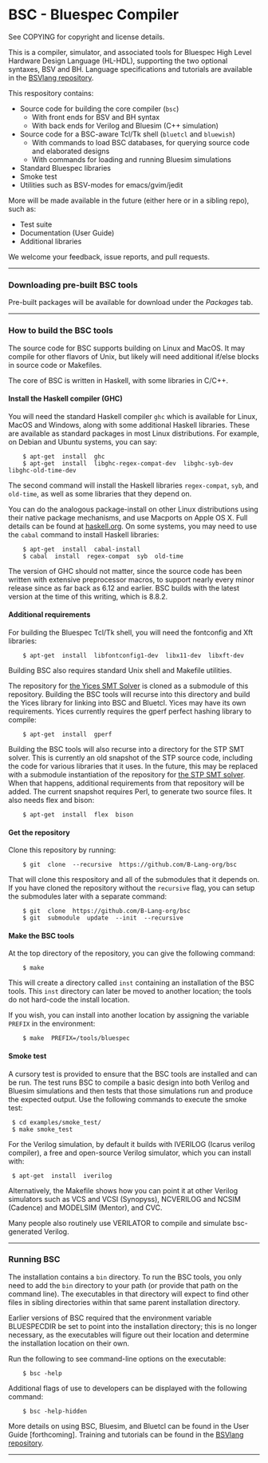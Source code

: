 # BSC - Bluespec Compiler

See COPYING for copyright and license details.

This is a compiler, simulator, and associated tools for Bluespec
High Level Hardware Design Language (HL-HDL), supporting the two
optional syntaxes, BSV and BH.  Language specifications and
tutorials are available in the
[BSVlang repository](https://github.com/BSVLang/Main).

This respository contains:

- Source code for building the core compiler (`bsc`)
  - With front ends for BSV and BH syntax
  - With back ends for Verilog and Bluesim (C++ simulation)
- Source code for a BSC-aware Tcl/Tk shell (`bluetcl` and `bluewish`)
  - With commands to load BSC databases, for querying source code and elaborated designs
  - With commands for loading and running Bluesim simulations
- Standard Bluespec libraries
- Smoke test
- Utilities such as BSV-modes for emacs/gvim/jedit

More will be made available in the future (either here or in a sibling repo),
such as:

- Test suite
- Documentation (User Guide)
- Additional libraries

We welcome your feedback, issue reports, and pull requests.

----------------------------------------------------------------

### Downloading pre-built BSC tools

Pre-built packages will be available for download under the *Packages*
tab.

----------------------------------------------------------------

### How to build the BSC tools

The source code for BSC supports building on Linux and MacOS.
It may compile for other flavors of Unix, but likely will need
additional if/else blocks in source code or Makefiles.

The core of BSC is written in Haskell, with some libraries in C/C++.

#### Install the Haskell compiler (GHC)

You will need the standard Haskell compiler `ghc` which is available
for Linux, MacOS and Windows, along with some additional Haskell libraries.
These are available as standard packages in most Linux distributions.
For example, on Debian and Ubuntu systems, you can say:

        $ apt-get  install  ghc
        $ apt-get  install  libghc-regex-compat-dev  libghc-syb-dev  libghc-old-time-dev

The second command will install the Haskell libraries `regex-compat`,
`syb`, and `old-time`, as well as some libraries that they depend on.

You can do the analogous package-install on other
Linux distributions using their native package mechanisms, and use
Macports on Apple OS X.  Full details can be found at
[haskell.org](https://www.haskell.org/).  On some systems, you may
need to use the `cabal` command to install Haskell libraries:

        $ apt-get  install  cabal-install
        $ cabal  install  regex-compat  syb  old-time

The version of GHC should not matter, since the source code has been
written with extensive preprocessor macros, to support nearly every
minor release since as far back as 6.12 and earlier.  BSC builds with
the latest version at the time of this writing, which is 8.8.2.

#### Additional requirements

For building the Bluespec Tcl/Tk shell, you will need the fontconfig
and Xft libraries:

        $ apt-get  install  libfontconfig1-dev  libx11-dev  libxft-dev

Building BSC also requires standard Unix shell and Makefile utilities.

The repository for
[the Yices SMT Solver](https://github.com/SRI-CSL/yices2)
is cloned as a submodule of this repository.  Building the BSC
tools will recurse into this directory and build the Yices library
for linking into BSC and Bluetcl. Yices may have its own requirements.
Yices currently requires the gperf perfect hashing library to compile:

        $ apt-get  install  gperf

Building the BSC tools will also recurse into a directory for the STP
SMT solver.  This is currently an old snapshot of the STP source code,
including the code for various libraries that it uses.  In the future,
this may be replaced with a submodule instantiation of the repository
for [the STP SMT solver](https://github.com/stp/stp).  When that
happens, additional requirements from that repository will be added.
The current snapshot requires Perl, to generate two source files.
It also needs flex and bison:

        $ apt-get  install  flex  bison

#### Get the repository

Clone this repository by running:

        $ git  clone  --recursive  https://github.com/B-Lang-org/bsc

That will clone this respository and all of the submodules that it
depends on.
If you have cloned the repository without the `recursive` flag,
you can setup the submodules later with a separate command:

        $ git  clone  https://github.com/B-Lang-org/bsc
        $ git  submodule  update  --init  --recursive

#### Make the BSC tools

At the top directory of the repository, you can give the following command:

        $ make

This will create a directory called `inst` containing an installation
of the BSC tools.  This `inst` directory can later be moved to another
location; the tools do not hard-code the install location.

If you wish, you can install into another location by assigning the
variable `PREFIX` in the environment:

        $ make  PREFIX=/tools/bluespec

#### Smoke test

A cursory test is provided to ensure that the BSC tools are installed
and can be run.  The test runs BSC to compile a basic design into
both Verilog and Bluesim simulations and then tests that those
simulations run and produce the expected output.  Use the following
commands to execute the smoke test:

	 $ cd examples/smoke_test/
	 $ make smoke_test

For the Verilog simulation, by default it builds with IVERILOG (Icarus
verilog compiler), a free and open-source Verilog simulator, which you
can install with:

	 $ apt-get  install  iverilog

Alternatively, the Makefile shows how you can point it at other
Verilog simulators such as VCS and VCSI (Synopyss), NCVERILOG and
NCSIM (Cadence) and MODELSIM (Mentor), and CVC.

Many people also routinely use VERILATOR to compile and simulate
bsc-generated Verilog.

----------------------------------------------------------------

### Running BSC

The installation contains a `bin` directory.  To run the BSC tools,
you only need to add the `bin` directory to your path (or provide that
path on the command line).  The executables in that directory will
expect to find other files in sibling directories within that same
parent installation directory.

Earlier versions of BSC required that the environment variable
BLUESPECDIR be set to point into the installation directory; this is
no longer necessary, as the executables will figure out their location
and determine the installation location on their own.

Run the following to see command-line options on the executable:

        $ bsc -help

Additional flags of use to developers can be displayed with the
following command:

        $ bsc -help-hidden

More details on using BSC, Bluesim, and Bluetcl can be found in the
User Guide [forthcoming].  Training and tutorials can be found in the
[BSVlang repository](https://github.com/BSVLang/Main).

----------------------------------------------------------------

